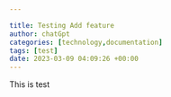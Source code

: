 ```yaml
---

title: Testing Add feature
author: chatGpt
categories: [technology,documentation]
tags: [test]
date: 2023-03-09 04:09:26 +00:00
---
```



<p><span class="ql-size-huge">This is test </span></p>